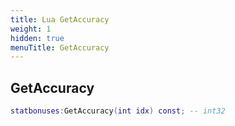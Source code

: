 ```yaml
---
title: Lua GetAccuracy
weight: 1
hidden: true
menuTitle: GetAccuracy
---
```

## GetAccuracy
```lua
statbonuses:GetAccuracy(int idx) const; -- int32
```